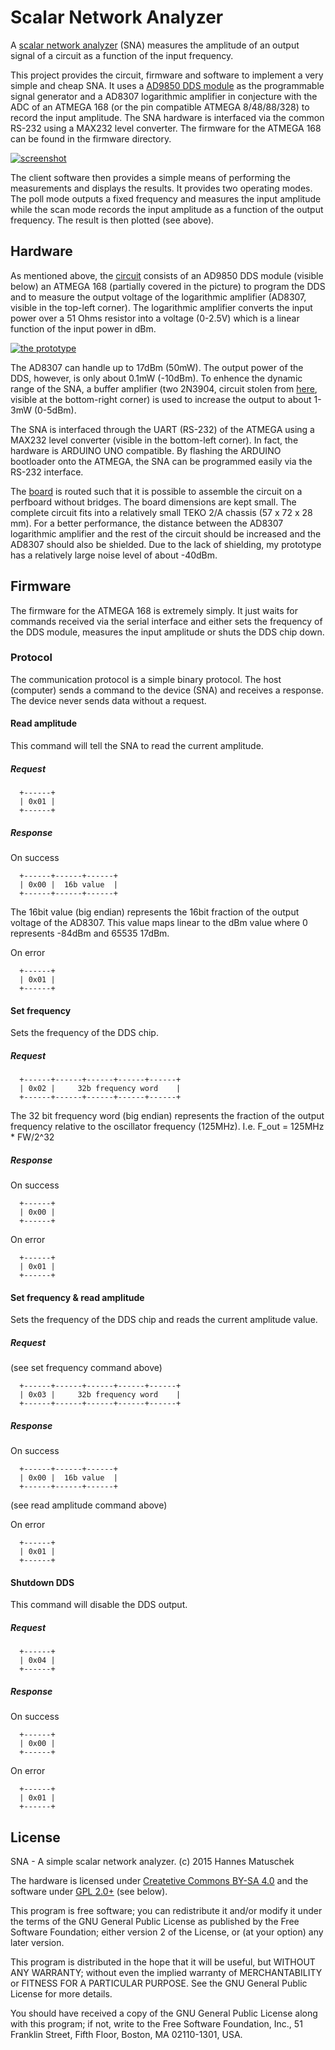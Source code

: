 # Scalar Network Analyzer

A [scalar network analyzer](https://en.wikipedia.org/wiki/Network_analyzer_%28electrical%29) (SNA) measures the amplitude of an output signal of a circuit as a function of the input frequency.

This project provides the circuit, firmware and software to implement a very simple and cheap SNA. It uses a [AD9850 DDS module](http://www.minikits.com.au/electronic-kits/dds-synthesizer/basic-dds/AD9850-DDS-01) as the programmable signal generator and a AD8307 logarithmic amplifier in conjecture with the ADC of an ATMEGA 168 (or the pin compatible ATMEGA 8/48/88/328) to record the input amplitude. The SNA hardware is interfaced via the common RS-232 using a MAX232 level converter. The firmware for the ATMEGA 168 can be found in the firmware directory.

[![screenshot](http://i57.tinypic.com/15fobcp.png)](http://i57.tinypic.com/15fobcp.png)

The client software then provides a simple means of performing the measurements and displays the results. It provides two operating modes. The <emph>poll</emph> mode outputs a fixed frequency and measures the input amplitude while the <emph>scan</emph> mode records the input amplitude as a function of the output frequency. The result is then plotted (see above). 


## Hardware
As mentioned above, the [circuit](https://github.com/hmatuschek/sna/raw/master/doc/compact_scm.pdf) consists of an AD9850 DDS module (visible below) an ATMEGA 168 (partially covered in the picture) to program the DDS and to measure the output voltage of the logarithmic amplifier (AD8307, visible in the top-left corner). The logarithmic amplifier converts the input power over a 51 Ohms resistor into a voltage (0-2.5V) which is a linear function of the input power in dBm. 

[![the prototype](http://i60.tinypic.com/16k17go.jpg)](http://i60.tinypic.com/16k17go.jpg)

The AD8307 can handle up to 17dBm (50mW). The output power of the DDS, however, is only about 0.1mW (-10dBm). To enhence the dynamic range of the SNA, a buffer amplifier (two 2N3904, circuit stolen from  [here](http://rheslip.blogspot.de/2015/08/the-simple-scalar-network-analyser.html), visible at the bottom-right corner) is used to increase the output to about 1-3mW (0-5dBm).  

The SNA is interfaced through the UART (RS-232) of the ATMEGA using a MAX232 level converter (visible in the bottom-left corner). In fact, the hardware is ARDUINO UNO compatible. By flashing the ARDUINO bootloader onto the ATMEGA, the SNA can be programmed easily via the RS-232 interface. 

The [board](https://github.com/hmatuschek/sna/raw/master/doc/compact_brd.pdf) is routed such that it is possible to assemble the circuit on a perfboard without bridges. The board dimensions are kept small. The complete circuit fits into a relatively small TEKO 2/A chassis (57 x 72 x 28 mm). For a better performance, the distance between the AD8307 logarithmic amplifier and the rest of the circuit should be increased and the AD8307 should also be shielded. Due to the lack of shielding, my prototype has a relatively large noise level of about -40dBm.


## Firmware
The firmware for the ATMEGA 168 is extremely simply. It just waits for commands received via the serial interface and either sets the frequency of the DDS module, measures the input amplitude or shuts the DDS chip down. 

### Protocol
The communication protocol is a simple binary protocol. The host (computer) sends a command to the device (SNA) and receives a response. The device never sends data without a request. 

#### Read amplitude
This command will tell the SNA to read the current amplitude.

##### Request 
```
  +------+
  | 0x01 |
  +------+
```
##### Response 
On success 
```
  +------+------+------+
  | 0x00 |  16b value  |
  +------+------+------+
```
The 16bit value (big endian) represents the 16bit fraction of the output voltage of the AD8307. This value maps linear to the dBm value where 0 represents -84dBm and 65535 17dBm.

On error  
```
  +------+
  | 0x01 |
  +------+
```

#### Set frequency
Sets the frequency of the DDS chip.

##### Request 
```
  +------+------+------+------+------+
  | 0x02 |     32b frequency word    |
  +------+------+------+------+------+
```
The 32 bit frequency word (big endian) represents the fraction of the output frequency relative to the oscillator frequency (125MHz). I.e. F_out = 125MHz * FW/2^32

##### Response 
On success 
```
  +------+
  | 0x00 |
  +------+
```
On error  
```
  +------+
  | 0x01 |
  +------+
```

#### Set frequency & read amplitude
Sets the frequency of the DDS chip and reads the current amplitude value.

##### Request 
(see set frequency command above)
```
  +------+------+------+------+------+
  | 0x03 |     32b frequency word    |
  +------+------+------+------+------+
```

##### Response 
On success 
```
  +------+------+------+
  | 0x00 |  16b value  |
  +------+------+------+
```
(see read amplitude command above)

On error  
```
  +------+
  | 0x01 |
  +------+
```

#### Shutdown DDS

This command will disable the DDS output. 

##### Request 
```
  +------+
  | 0x04 |
  +------+
```

##### Response 
On success 
```
  +------+
  | 0x00 |
  +------+
```

On error  
```
  +------+
  | 0x01 |
  +------+
```


## License
SNA - A simple scalar network analyzer. (c) 2015 Hannes Matuschek <hmatuschek at gmail dot com>

The hardware is licensed under [Createtive Commons BY-SA 4.0](https://creativecommons.org/licenses/by-sa/4.0/) and the software under [GPL 2.0+](https://www.gnu.org/licenses/old-licenses/gpl-2.0.txt) (see below).

This program is free software; you can redistribute it and/or
modify it under the terms of the GNU General Public License
as published by the Free Software Foundation; either version 2
of the License, or (at your option) any later version.</p>

This program is distributed in the hope that it will be useful,
but WITHOUT ANY WARRANTY; without even the implied warranty of
MERCHANTABILITY or FITNESS FOR A PARTICULAR PURPOSE.  See the
GNU General Public License for more details.

You should have received a copy of the GNU General Public License
along with this program; if not, write to the Free Software
Foundation, Inc., 51 Franklin Street, Fifth Floor, Boston, MA  02110-1301, USA.
